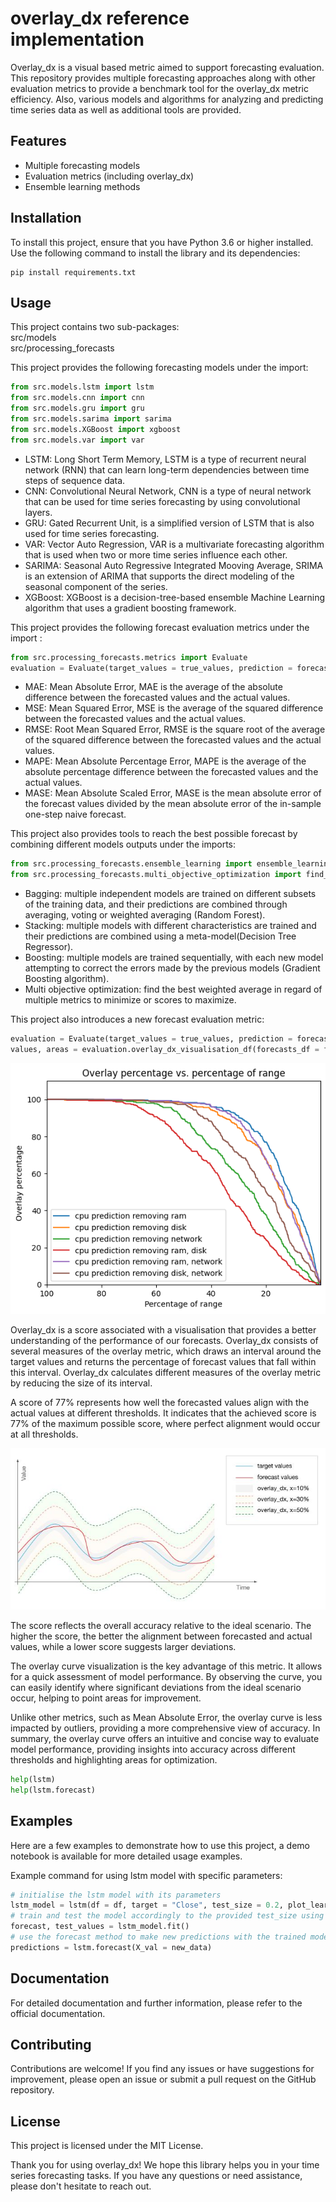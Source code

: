# overlay_dx reference implementation

Overlay_dx is a visual based metric aimed to support forecasting evaluation. This repository provides multiple forecasting approaches along with other evaluation metrics to provide a benchmark tool for the overlay_dx metric efficiency. Also, various models and algorithms for analyzing and predicting time series data as well as additional tools are provided. 

  
## Features
- Multiple forecasting models
- Evaluation metrics (including overlay_dx)
- Ensemble learning methods
  
## Installation

To install this project, ensure that you have Python 3.6 or higher installed. Use the following command to install the library and its dependencies:

```schell
pip install requirements.txt
```
  
## Usage

This project contains two sub-packages:  
src/models  
src/processing_forecasts  


This project provides the following forecasting models under the import:  
```python
from src.models.lstm import lstm
from src.models.cnn import cnn
from src.models.gru import gru
from src.models.sarima import sarima
from src.models.XGBoost import xgboost
from src.models.var import var
 ```
- LSTM: Long Short Term Memory, LSTM is a type of recurrent neural network (RNN) that can learn long-term dependencies between time steps of sequence data.
- CNN: Convolutional Neural Network, CNN is a type of neural network that can be used for time series forecasting by using convolutional layers.
- GRU: Gated Recurrent Unit, is a simplified version of LSTM that is also used for time series forecasting.
- VAR: Vector Auto Regression, VAR is a multivariate forecasting algorithm that is used when two or more time series influence each other.
- SARIMA: Seasonal Auto Regressive Integrated Mooving Average, SRIMA is an extension of ARIMA that supports the direct modeling of the seasonal component of the series.
- XGBoost: XGBoost is a decision-tree-based ensemble Machine Learning algorithm that uses a gradient boosting framework.
  
This project provides the following forecast evaluation metrics under the import :  
```python
from src.processing_forecasts.metrics import Evaluate
evaluation = Evaluate(target_values = true_values, prediction = forecast_values)

```
- MAE: Mean Absolute Error, MAE is the average of the absolute difference between the forecasted values and the actual values.
- MSE: Mean Squared Error, MSE is the average of the squared difference between the forecasted values and the actual values.
- RMSE: Root Mean Squared Error, RMSE is the square root of the average of the squared difference between the forecasted values and the actual values.
- MAPE: Mean Absolute Percentage Error, MAPE is the average of the absolute percentage difference between the forecasted values and the actual values.
- MASE: Mean Absolute Scaled Error, MASE is the mean absolute error of the forecast values divided by the mean absolute error of the in-sample one-step naive forecast.

This project also provides tools to reach the best possible forecast by combining different models outputs under the imports:
 ```python
from src.processing_forecasts.ensemble_learning import ensemble_learning
from src.processing_forecasts.multi_objective_optimization import find_best_weights
 ```  
 - Bagging: multiple independent models are trained on different subsets of the training data, and their predictions are combined through averaging, voting or weighted averaging (Random Forest).
 - Stacking: multiple models with different characteristics are trained and their predictions are combined using a meta-model(Decision Tree Regressor). 
 - Boosting: multiple models are trained sequentially, with each new model attempting to correct the errors made by the previous models (Gradient Boosting algorithm).
 - Multi objective optimization: find the best weighted average in regard of multiple metrics to minimize or scores to maximize.

This project also introduces a new forecast evaluation metric:  
 ```python
evaluation = Evaluate(target_values = true_values, prediction = forecast_values)
values, areas = evaluation.overlay_dx_visualisation_df(forecasts_df = forecast_df, max_percentage = 100, min_percentage= 0.1, step = 0.1)
 ```  
![](images/overlay_dx.png)

Overlay_dx is a score associated with a visualisation that provides a better understanding of the performance of our forecasts. Overlay_dx consists of several measures of the overlay metric, which draws an interval around the target values and returns the percentage of forecast values that fall within this interval. Overlay_dx calculates different measures of the overlay metric by reducing the size of its interval.  
    
A score of 77% represents how well the forecasted values align with the actual values at different thresholds. It indicates that the achieved score is 77% of the maximum possible score, where perfect alignment would occur at all thresholds. 

![](images/Overlay_dx_general_fig_V2.3.jpg)

The score reflects the overall accuracy relative to the ideal scenario. The higher the score, the better the alignment between forecasted and actual values, while a lower score suggests larger deviations.  
  
The overlay curve visualization is the key advantage of this metric. It allows for a quick assessment of model performance. By observing the curve, you can easily identify where significant deviations from the ideal scenario occur, helping to point areas for improvement.  
  
Unlike other metrics, such as Mean Absolute Error, the overlay curve is less impacted by outliers, providing a more comprehensive view of accuracy.
In summary, the overlay curve offers an intuitive and concise way to evaluate model performance, providing insights into accuracy across different thresholds and highlighting areas for optimization.


```python
help(lstm)
help(lstm.forecast)
```

## Examples

Here are a few examples to demonstrate how to use this project, a demo notebook is available for more detailed usage examples.

Example command for using lstm model with specific parameters:

```python
# initialise the lstm model with its parameters
lstm_model = lstm(df = df, target = "Close", test_size = 0.2, plot_learning_curves_bool = True)
# train and test the model accordingly to the provided test_size using the fit method
forecast, test_values = lstm_model.fit()
# use the forecast method to make new predictions with the trained model
predictions = lstm.forecast(X_val = new_data)
```

## Documentation

For detailed documentation and further information, please refer to the official documentation.
  
## Contributing

Contributions are welcome! If you find any issues or have suggestions for improvement, please open an issue or submit a pull request on the GitHub repository.

## License

This project is licensed under the MIT License.

Thank you for using overlay_dx! We hope this library helps you in your time series forecasting tasks. If you have any questions or need assistance, please don't hesitate to reach out.
